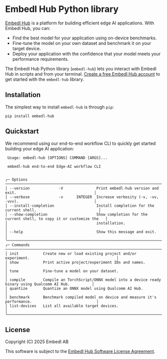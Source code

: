 # Embedl Hub Python library

[Embedl Hub](https://hub.embedl.com) is a platform for building efficient edge AI applications.
With Embedl Hub, you can:

- Find the best model for your application using on-device benchmarks.
- Fine-tune the model on your own dataset and benchmark it on your target device.
- Deploy your application with the confidence that your model meets your performance requirements.

The Embedl Hub Python library (`embedl-hub`) lets you interact with Embedl Hub in scripts
and from your terminal. [Create a free Embedl Hub account](https://hub.embedl.com/docs/setup)
to get started with the `embedl-hub` library.

## Installation

The simplest way to install `embedl-hub` is through `pip`:

```shell
pip install embedl-hub
```

## Quickstart

We recommend using our end-to-end workflow CLI to quickly get started building your edge AI application:

```shell
 Usage: embedl-hub [OPTIONS] COMMAND [ARGS]...

 embedl-hub end-to-end Edge-AI workflow CLI


╭─ Options ───────────────────────────────────────────────────────────────────────────────────────────────────╮
│ --version             -V               Print embedl-hub version and exit.                                   │
│ --verbose             -v      INTEGER  Increase verbosity (-v, -vv, -vvv).                                  │
│ --install-completion                   Install completion for the current shell.                            │
│ --show-completion                      Show completion for the current shell, to copy it or customize the   │
│                                        installation.                                                        │
│ --help                                 Show this message and exit.                                          │
╰─────────────────────────────────────────────────────────────────────────────────────────────────────────────╯
╭─ Commands ──────────────────────────────────────────────────────────────────────────────────────────────────╮
│ init           Create new or load existing project and/or experiment.                                       │
│ show           Print active project/experiment IDs and names.                                               │
│ tune           Fine-tune a model on your dataset.                                                           │
│ compile        Compile an TorchScript/ONNX model into a device ready binary using Qualcomm AI Hub.          │
│ quantize       Quantize an ONNX model using Qualcomm AI Hub.                                                │
│ benchmark      Benchmark compiled model on device and measure it's performance.                             │
│ list-devices   List all available target devices.                                                           │
╰─────────────────────────────────────────────────────────────────────────────────────────────────────────────╯
```

## License

Copyright (C) 2025 Embedl AB

This software is subject to the [Embedl Hub Software License Agreement](https://hub.embedl.com/embedl-hub-sla.txt).

<!-- Copyright (C) 2025 Embedl AB -->
